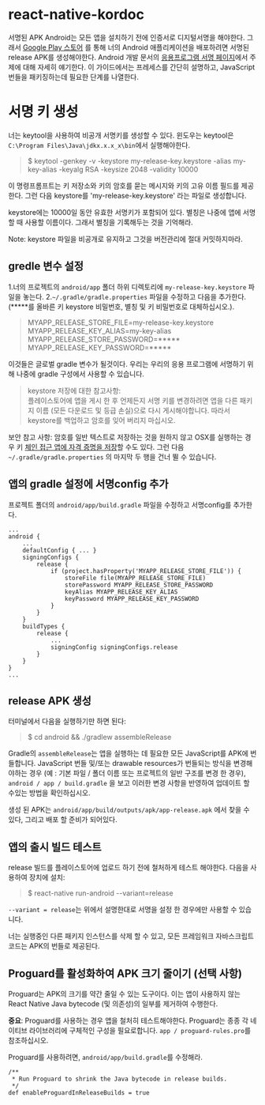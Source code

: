 # react-native-kordoc
서명된 APK 
Android는 모든 앱을 설치하기 전에 인증서로 디지털서명을 해야한다. 그래서 [Google Play 스토어](https://play.google.com/store) 를 통해 너의 Android 애플리케이션을 배포하려면 서명된 release APK를 생성해야한다. Android 개발 문서의 [응용프로그램 서명 페이지](https://developer.android.com/studio/publish/app-signing.html)에서 주제에 대해 자세히 얘기한다. 이 가이드에서는 프레세스를 간단히 설명하고, JavaScript 번들을 패키징하는데 필요한 단계를 나열한다.

# 서명 키 생성
너는 keytool을 사용하여 비공개 서명키를 생성할 수 있다. 윈도우는 keytool은 `C:\Program Files\Java\jdkx.x.x_x\bin`에서 실행해야한다.

> $ keytool -genkey -v -keystore my-release-key.keystore -alias my-key-alias -keyalg RSA -keysize 2048 -validity 10000

이 명령프롬프트는 키 저장소와 키의 암호를 묻는 메시지와 키의 고유 이름 필드를 제공한다. 그런 다음 keystore를 'my-release-key.keystore' 라는 파일로 생성합니다.

keystore에는 10000일 동안 유효한 서명키가 포함되어 있다. 별칭은 나중에 앱에 서명할 때 사용할 이름이다. 그래서 별칭을 기록해두는 것을 기억해라.

Note: keystore 파일을 비공개로 유지하고 그것을 버전관리에 절대 커밋하지마라.

## gredle 변수 설정
1.너의 프로젝트의 `android/app` 폴더 하위 디렉토리에 `my-release-key.keystore` 파일을 놓는다.
2.`~/.gradle/gradle.properties` 파일을 수정하고 다음을 추가한다. (*****를 올바른 키 keystore 비밀번호, 별칭 및 키 비밀번호로 대체하십시오.).

> MYAPP_RELEASE_STORE_FILE=my-release-key.keystore  
MYAPP_RELEASE_KEY_ALIAS=my-key-alias  
MYAPP_RELEASE_STORE_PASSWORD=*****  
MYAPP_RELEASE_KEY_PASSWORD=*****  

이것들은 글로벌 gradle 변수가 될것이다. 우리는 우리의 응용 프로그램에 서명하기 위해 나중에 gradle 구성에서 사용할 수 있습니다.

> keystore 저장에 대한 참고사항:  
플레이스토어에 앱을 게시 한 후 언제든지 서명 키를 변경하려면 앱을 다른 패키지 이름 (모든 다운로드 및 등급 손실)으로 다시 게시해야합니다. 따라서 keystore를 백업하고 암호를 잊어 버리지 마십시오.

보안 참고 사항: 암호를 일반 텍스트로 저장하는 것을 원하지 않고 OSX를 실행하는 경우 키 [체인 접근 앱에 자격 증명을 저장](https://pilloxa.gitlab.io/posts/safer-passwords-in-gradle/)할 수도 있다. 그런 다음 `~/.gradle/gradle.properties` 의 마지막 두 행을 건너 뛸 수 있습니다.

## 앱의 gradle 설정에 서명config 추가
프로젝트 폴더의 `android/app/build.gradle` 파일을 수정하고 서명config를 추가한다.

```
...
android {
    ...
    defaultConfig { ... }
    signingConfigs {
        release {
            if (project.hasProperty('MYAPP_RELEASE_STORE_FILE')) {
                storeFile file(MYAPP_RELEASE_STORE_FILE)
                storePassword MYAPP_RELEASE_STORE_PASSWORD
                keyAlias MYAPP_RELEASE_KEY_ALIAS
                keyPassword MYAPP_RELEASE_KEY_PASSWORD
            }
        }
    }
    buildTypes {
        release {
            ...
            signingConfig signingConfigs.release
        }
    }
}
...
```
## release APK 생성

터미널에서 다음을 실행하기만 하면 된다:
> $ cd android && ./gradlew assembleRelease

Gradle의 `assembleRelease`는 앱을 실행하는 데 필요한 모든 JavaScript를 APK에 번들합니다. JavaScript 번들 및/또는 drawable resources가 번들되는 방식을 변경해야하는 경우 (예 : 기본 파일 / 폴더 이름 또는 프로젝트의 일반 구조를 변경 한 경우), `android / app / build.gradle` 을 보고 이러한 변경 사항을 반영하여 업데이트 할 수있는 방법을 확인하십시오.

생성 된 APK는 `android/app/build/outputs/apk/app-release.apk` 에서 찾을 수 있다, 그리고 배포 할 준비가 되어있다.

## 앱의 출시 빌드 테스트

release 빌드를 플레이스토어에 업로드 하기 전에 철처하게 테스트 해야한다. 다음을 사용하여 장치에 설치:
> $ react-native run-android --variant=release

`--variant = release`는 위에서 설명한대로 서명을 설정 한 경우에만 사용할 수 있습니다.

너는 실행중인 다른 패키지 인스턴스를 삭제 할 수 있고, 모든 프레임워크 자바스크립트 코드는 APK의 번들로 제공된다.

## Proguard를 활성화하여 APK 크기 줄이기 (선택 사항)

Proguard는 APK의 크기를 약간 줄일 수 있는 도구이다. 이는 앱이 사용하지 않는 React Native Java bytecode (및 의존성)의 일부를 제거하여 수행한다.

**중요**: Proguard를 사용하는 경우 앱을 철처히 테스트해야한다. Proguard는 종종 각 네이티브 라이브러리에 구체적인 구성을 필요로합니다. `app / proguard-rules.pro`를 참조하십시오.

Proguard를 사용하려면, `android/app/build.gradle`를 수정해라.

```
/**
 * Run Proguard to shrink the Java bytecode in release builds.
 */
def enableProguardInReleaseBuilds = true
```
